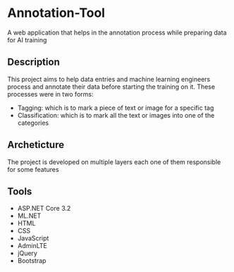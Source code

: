 # Annotation-Tool
A web application that helps in the annotation process while preparing data for AI training

## Description
This project aims to help data entries and machine learning engineers process and annotate their data before starting the training on it. These processes were in two forms:
  - Tagging: which is to mark a piece of text or image for a specific tag
  - Classification: which is to mark all the text or images into one of the categories

## Archeticture 
The project is developed on multiple layers each one of them responsible for some features

## Tools
- ASP.NET Core 3.2
- ML.NET
- HTML
- CSS
- JavaScript
- AdminLTE
- jQuery
- Bootstrap
